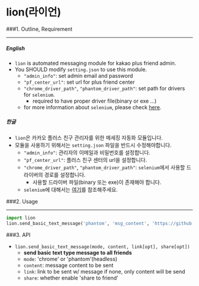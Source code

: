 # lion(라이언)
###1. Outline, Requirement
* * *
##### English
* `lion` is automated messaging module for kakao plus friend admin. 
* You SHOULD modify `setting.json` to use this module.
  * `"admin_info"`: set admin email and password
  * `"pf_center_url"`: set url for plus friend center
  * `"chrome_driver_path"`, `"phantom_driver_path"`: set path for drivers for `selenium`.
    * required to have proper driver file(binary or exe ...) 
  * for more information about `selenium`, please check [here](http://www.seleniumhq.org/).

##### 한글
* `lion`은 카카오 플러스 친구 관리자를 위한 메세징 자동화 모듈입니다.
* 모듈을 사용하기 위해서는 `setting.json` 파일을 반드시 수정해야합니다.
  * `"admin_info"`: 관리자의 이메일과 비밀번호를 설정합니다.
  * `"pf_center_url"`: 플러스 친구 센터의 url을 설정합니다.
  * `"chrome_driver_path"`, `"phantom_driver_path"`: `selenium`에서 사용할 드라이버의 경로를 설정합니다.
    * 사용할 드라이버 파일(binary 또는 exe)이 존재해야 합니다.
  * `selenium`에 대해서는 [여기](http://www.seleniumhq.org/)를 참조해주세요.
    
  
###2. Usage
* * *
```python
import lion
lion.send_basic_text_message('phantom', 'msg_content', 'https://github.com/goofcode')
```

###3. API
* `lion.send_basic_text_message(mode, content, link[opt], share[opt])`
    * **send basic text type message to all friends**
    * `mode`: 'chrome' or 'phantom'(headless)
    * `content`: message content to be sent
    * `link`: link to be sent w/ message if none, only content will be send
    * `share`: whether enable 'share to friend'
